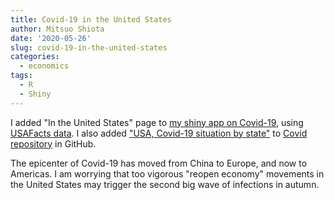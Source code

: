 ```yaml
---
title: Covid-19 in the United States
author: Mitsuo Shiota
date: '2020-05-26'
slug: covid-19-in-the-united-states
categories:
  - economics
tags:
  - R
  - Shiny
---
```


I added "In the United States" page to [my shiny app on Covid-19](https://mitsuoxv.shinyapps.io/covid/), using [USAFacts data](https://usafacts.org/visualizations/coronavirus-covid-19-spread-map/).
I also added ["USA, Covid-19 situation by state"](https://github.com/mitsuoxv/covid/blob/master/USA.md) to [Covid repository](https://github.com/mitsuoxv/covid) in GitHub.

The epicenter of Covid-19 has moved from China to Europe, and now to Americas. I am worrying that too vigorous "reopen economy" movements in the United States may trigger the second big wave of infections in autumn.

